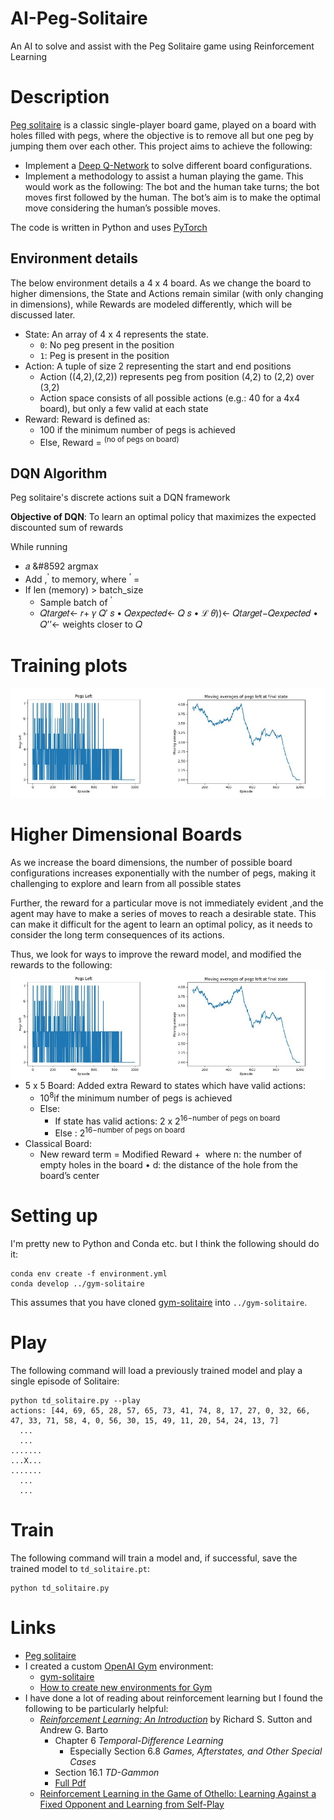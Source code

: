 # AI-Peg-Solitaire
An AI to solve and assist with the Peg Solitaire game using Reinforcement Learning

# Description

[Peg solitaire](https://en.wikipedia.org/wiki/Peg_solitaire) is a classic single-player board game, played on a board
with holes filled with pegs, where the objective is to remove all but one peg by jumping them over each
other. This project aims to achieve the following:
* Implement a [Deep Q-Network](https://en.wikipedia.org/wiki/Q-learning) to solve different board configurations.
* Implement a methodology to assist a human playing the game. This would work as the following: The bot and the human take turns; the bot moves first followed by the human. The bot’s aim is to make the optimal move considering the human’s possible moves.

The code is written in Python and uses [PyTorch](https://pytorch.org/)

## Environment details

The below environment details a 4 x 4 board. As we change the board to higher dimensions, the State and Actions remain similar (with only changing in dimensions), while Rewards are modeled differently, which will be discussed later. 
* State: An array of 4 x 4 represents the state.
  * `0`: No peg present in the position
  * `1`: Peg is present in the position
* Action: A tuple of size 2 representing the start and end positions
  * Action ((4,2),(2,2)) represents peg from position (4,2) to (2,2) over (3,2)
  * Action space consists of all possible actions (e.g.: 40 for a 4x4 board), but only a few valid at each state
* Reward: Reward is defined as:
  * 100 if the minimum number of pegs is achieved
  * Else, Reward = <math>−2<sup>(no of pegs on board)</sup></math>

## DQN Algorithm

Peg solitaire's discrete actions suit a DQN framework

<b>Objective of DQN</b>: To learn an optimal policy that maximizes the expected discounted sum of
rewards

While running
* 𝑎 &#8592 argmax <math>𝑄(𝑠,𝑎)</math>
* Add <math>s,a,r</math>,<math>s<sup>'</sup></math> to memory, where <math>s<sup>'</sup></math> = <math>s+a</math>
* If len (memory) > batch_size
  * Sample batch of <math>𝑠, 𝑎, 𝑟, s<sup>'</sup></math>
  * 𝑄𝑡𝑎𝑟𝑔𝑒𝑡← 𝑟+ 𝛾 𝑄′ 𝑠
• 𝑄𝑒𝑥𝑝𝑒𝑐𝑡𝑒𝑑← 𝑄 𝑠
• ℒ 𝜃))← 𝑄𝑡𝑎𝑟𝑔𝑒𝑡−𝑄𝑒𝑥𝑝𝑒𝑐𝑡𝑒𝑑
• 𝑄’’← weights closer to 𝑄
  

# Training plots

<img src="Git images/4_4_train.jpg" width="900">

# Higher Dimensional Boards

As we increase the board dimensions, the number of possible board configurations increases exponentially with the number of pegs, making it challenging to explore and learn from all possible states

Further, the reward for a particular move is not immediately
evident ,and the agent may have to make a series of moves to reach a desirable state.
This can make it difficult for the agent to learn an optimal policy, as it needs to consider
the long term consequences of its actions.

Thus, we look for ways to improve the reward model, and modified the rewards to the following:
<img style="float: right;" src="Git images/4_4_train.jpg">
* 5 x 5  Board: Added extra Reward to states which have valid actions:
  * 10<sup>8</sup>if the minimum number of pegs is achieved
  * Else:
    * If state has valid actions: 2 x 2<sup>16−number of pegs on board</sup>
    * Else : 2<sup>16−number of pegs on board</sup>
* Classical Board:
  * New reward term = Modified Reward + <math>n x \sum_{i=1}^n d_i </math>
where n: the number of
empty holes in the board
•
d: the distance
of the hole from the board’s center

# Setting up

I'm pretty new to Python and Conda etc. but I think the following should do it:

```
conda env create -f environment.yml
conda develop ../gym-solitaire
```

This assumes that you have cloned [gym-solitaire](https://github.com/taylorjg/gym-solitaire) into `../gym-solitaire`. 

# Play

The following command will load a previously trained model and play a single episode of Solitaire:

```
python td_solitaire.py --play
actions: [44, 69, 65, 28, 57, 65, 73, 41, 74, 8, 17, 27, 0, 32, 66, 47, 33, 71, 58, 4, 0, 56, 30, 15, 49, 11, 20, 54, 24, 13, 7]
  ...
  ...
.......
...X...
.......
  ...
  ...
```

# Train

The following command will train a model and, if successful, save the trained model to `td_solitaire.pt`:

```
python td_solitaire.py
```

# Links

* [Peg solitaire](https://en.wikipedia.org/wiki/Peg_solitaire)
* I created a custom [OpenAI Gym](https://gym.openai.com/) environment: 
  * [gym-solitaire](https://github.com/taylorjg/gym-solitaire)
  * [How to create new environments for Gym](https://github.com/openai/gym/blob/master/docs/creating-environments.md)  
* I have done a lot of reading about reinforcement learning but I found the following to be particularly helpful:
  * [_Reinforcement Learning: An Introduction_](http://incompleteideas.net/book/the-book.html) by Richard S. Sutton
and Andrew G. Barto
    * Chapter 6 _Temporal-Difference Learning_
      * Especially Section 6.8 _Games, Afterstates, and Other Special Cases_
    * Section 16.1 _TD-Gammon_
    * [Full Pdf](http://incompleteideas.net/book/RLbook2020.pdf)
  * [Reinforcement Learning in the Game of Othello:
Learning Against a Fixed Opponent
and Learning from Self-Play](https://www.ai.rug.nl/~mwiering/GROUP/ARTICLES/paper-othello.pdf)
